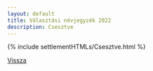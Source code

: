 ```yaml
---
layout: default
title: Választási névjegyzék 2022
description: Csesztve
---
```


{% include settlementHTMLs/Csesztve.html %}

[Vissza](./)